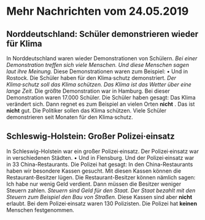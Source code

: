 # Mehr Nachrichten vom 24.05.2019


## Norddeutschland: Schüler demonstrieren wieder für Klima
In Norddeutschland waren wieder Demonstrationen von Schülern. 
*Bei einer Demonstration treffen sich viele Menschen.* 
*Und diese Menschen sagen laut ihre Meinung.* Diese Demonstrationen waren zum Beispiel: • Und in Rostock. Die Schüler haben für den Klima·schutz demonstriert. 
*Der Klima·schutz soll das Klima schützen.* 
*Das Klima ist das Wetter über eine lange Zeit.* Die größte Demonstration war in Hamburg. Bei dieser Demonstration waren 17.000 Schüler. Die Schüler haben gesagt: Das Klima verändert sich. Dann regnet es zum Beispiel an vielen Orten **nicht** . Das ist **nicht** gut. Die Politiker sollen das Klima schützen. Viele Schüler demonstrieren seit Monaten für den Klima·schutz. 

## Schleswig-Holstein: Großer Polizei·einsatz
In Schleswig-Holstein war ein großer Polizei·einsatz. Der Polizei·einsatz war in verschiedenen Städten. • Und in Flensburg. Und der Polizei·einsatz war in 33 China-Restaurants. Die Polizei hat gesagt: In den China-Restaurants haben wir besondere Kassen gesucht. Mit diesen Kassen können die Restaurant-Besitzer lügen. Die Restaurant-Besitzer können nämlich sagen: Ich habe nur wenig Geld verdient. Dann müssen die Besitzer weniger Steuern zahlen. 
*Steuern sind Geld für den Staat.* 
*Der Staat bezahlt mit den Steuern zum Beispiel den Bau von Straßen.* Diese Kassen sind aber **nicht** erlaubt. Bei dem Polizei·einsatz waren 130 Polizisten. Die Polizei hat **keinen** Menschen festgenommen. 
